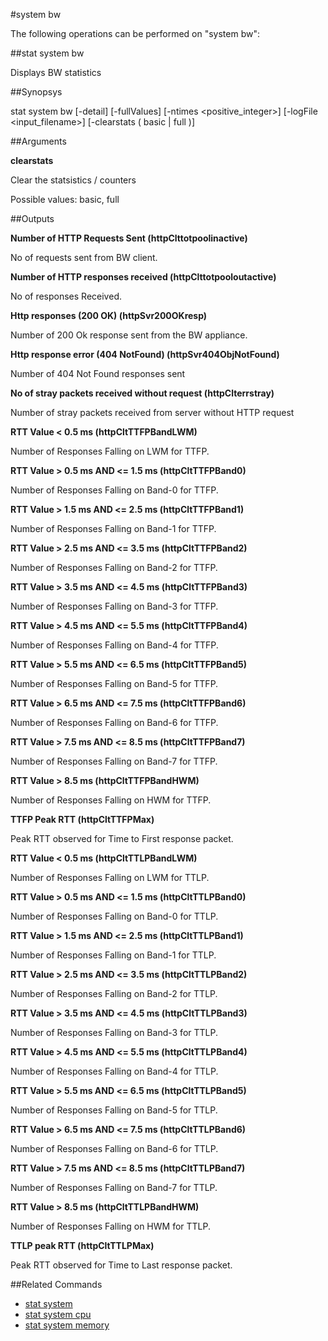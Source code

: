 #system bw

The following operations can be performed on "system bw":


##stat system bw

Displays BW statistics


##Synopsys

stat system bw [-detail] [-fullValues] [-ntimes &lt;positive_integer>] [-logFile &lt;input_filename>] [-clearstats ( basic | full )]


##Arguments

<b>clearstats</b>
Clear the statsistics / counters
Possible values: basic, full



##Outputs

<b>Number of HTTP Requests Sent (httpClttotpoolinactive)</b>
No of requests sent from BW client.

<b>Number of HTTP responses received (httpClttotpooloutactive)</b>
No of responses Received.

<b>Http responses (200 OK) (httpSvr200OKresp)</b>
Number of 200 Ok response sent from the BW appliance.

<b>Http response error (404 NotFound) (httpSvr404ObjNotFound)</b>
Number of 404 Not Found responses sent

<b>No of stray packets received without request (httpClterrstray)</b>
Number of stray packets received from server without HTTP request

<b>RTT Value < 0.5 ms (httpCltTTFPBandLWM)</b>
Number of Responses Falling on LWM for TTFP.

<b>RTT Value > 0.5 ms AND <= 1.5 ms (httpCltTTFPBand0)</b>
Number of Responses Falling on Band-0 for TTFP.

<b>RTT Value > 1.5 ms AND <= 2.5 ms (httpCltTTFPBand1)</b>
Number of Responses Falling on Band-1 for TTFP.

<b>RTT Value > 2.5 ms AND <= 3.5 ms (httpCltTTFPBand2)</b>
Number of Responses Falling on Band-2 for TTFP.

<b>RTT Value > 3.5 ms AND <= 4.5 ms (httpCltTTFPBand3)</b>
Number of Responses Falling on Band-3 for TTFP.

<b>RTT Value > 4.5 ms AND <= 5.5 ms (httpCltTTFPBand4)</b>
Number of Responses Falling on Band-4 for TTFP.

<b>RTT Value > 5.5 ms AND <= 6.5 ms (httpCltTTFPBand5)</b>
Number of Responses Falling on Band-5 for TTFP.

<b>RTT Value > 6.5 ms AND <= 7.5 ms (httpCltTTFPBand6)</b>
Number of Responses Falling on Band-6 for TTFP.

<b>RTT Value > 7.5 ms AND <= 8.5 ms (httpCltTTFPBand7)</b>
Number of Responses Falling on Band-7 for TTFP.

<b>RTT Value > 8.5 ms (httpCltTTFPBandHWM)</b>
Number of Responses Falling on HWM for TTFP.

<b>TTFP Peak RTT (httpCltTTFPMax)</b>
Peak RTT observed for Time to First response packet.

<b>RTT Value < 0.5 ms (httpCltTTLPBandLWM)</b>
Number of Responses Falling on LWM for TTLP.

<b>RTT Value > 0.5 ms AND <= 1.5 ms (httpCltTTLPBand0)</b>
Number of Responses Falling on Band-0 for TTLP.

<b>RTT Value > 1.5 ms AND <= 2.5 ms (httpCltTTLPBand1)</b>
Number of Responses Falling on Band-1 for TTLP.

<b>RTT Value > 2.5 ms AND <= 3.5 ms (httpCltTTLPBand2)</b>
Number of Responses Falling on Band-2 for TTLP.

<b>RTT Value > 3.5 ms AND <= 4.5 ms (httpCltTTLPBand3)</b>
Number of Responses Falling on Band-3 for TTLP.

<b>RTT Value > 4.5 ms AND <= 5.5 ms (httpCltTTLPBand4)</b>
Number of Responses Falling on Band-4 for TTLP.

<b>RTT Value > 5.5 ms AND <= 6.5 ms (httpCltTTLPBand5)</b>
Number of Responses Falling on Band-5 for TTLP.

<b>RTT Value > 6.5 ms AND <= 7.5 ms (httpCltTTLPBand6)</b>
Number of Responses Falling on Band-6 for TTLP.

<b>RTT Value > 7.5 ms AND <= 8.5 ms (httpCltTTLPBand7)</b>
Number of Responses Falling on Band-7 for TTLP.

<b>RTT Value > 8.5 ms (httpCltTTLPBandHWM)</b>
Number of Responses Falling on HWM for TTLP.

<b>TTLP peak RTT (httpCltTTLPMax)</b>
Peak RTT observed for Time to Last response packet.



##Related Commands

<ul><li><a href="../../../s/s">stat system</a></li><li><a href="../../../tat-syste/tat-syste">stat system cpu</a></li><li><a href="../../../l#stat-system-m/l#stat-system-m">stat system memory</a></li></ul>




